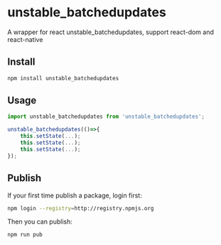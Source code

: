 # unstable_batchedupdates
A wrapper for react unstable_batchedupdates, support react-dom and react-native

## Install
```bash
npm install unstable_batchedupdates
```

## Usage
```js
import unstable_batchedupdates from 'unstable_batchedupdates';

unstable_batchedupdates(()=>{
    this.setState(...);
    this.setState(...);
    this.setState(...);
});
```

## Publish
If your first time publish a package, login first:
```bash
npm login --registry=http://registry.npmjs.org
```
Then you can publish:
```bash
npm run pub
```
